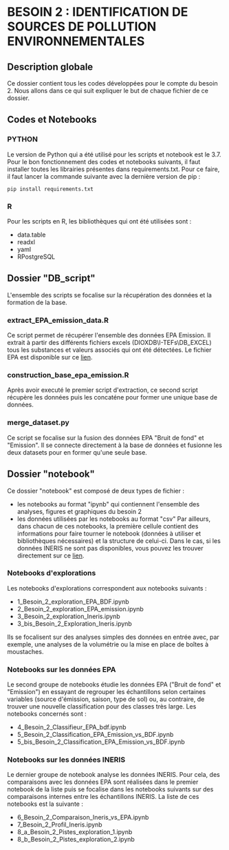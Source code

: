 # BESOIN 2 : IDENTIFICATION DE SOURCES DE POLLUTION ENVIRONNEMENTALES

## Description globale

Ce dossier contient tous les codes développées pour le compte du besoin 2. Nous allons dans ce qui suit expliquer le but de chaque fichier de ce dossier.

## Codes et Notebooks

### PYTHON

Le version de Python qui a été utilisé pour les scripts et notebook est le 3.7. Pour le bon fonctionnement des codes et notebooks suivants, il faut installer toutes les librairies présentes dans requirements.txt. Pour ce faire, il faut lancer la commande suivante avec la dernière version de pip :

```
pip install requirements.txt
```

### R

Pour les scripts en R, les bibliothèques qui ont été utilisées sont :
- data.table
- readxl
- yaml
- RPostgreSQL


## Dossier "DB_script"

L'ensemble des scripts se focalise sur la récupération des données et la formation de la base.

### extract_EPA_emission_data.R

Ce script permet de récupérer l'ensemble des données EPA Emission. Il extrait à partir des différents fichiers excels (DIOXDB\I-TEFs\DB_EXCEL) tous les substances et valeurs associés qui ont été détectées. Le fichier EPA est disponible sur ce [lien](https://drive.google.com/file/d/1-A10fkbXL9D0YIoDPZQn7b7HJXtl7vYd/view?usp=sharing).

### construction_base_epa_emission.R

Après avoir executé le premier script d'extraction, ce second script récupère les données puis les concaténe pour former une unique base de données.

### merge_dataset.py

Ce script se focalise sur la fusion des données EPA "Bruit de fond" et "Emission". Il se connecte directement à la base de données et fusionne les deux datasets pour en former qu'une seule base.



## Dossier "notebook"

Ce dossier "notebook" est composé de deux types de fichier :
- les notebooks au format "ipynb" qui contiennent l'ensemble des analyses, figures et graphiques du besoin 2
- les données utilisées par les notebooks au format "csv"
Par ailleurs, dans chacun de ces notebooks, la première cellule contient des informations pour faire tourner le notebook (données à utiliser et bibliothèques nécessaires) et la structure de celui-ci. Dans le cas, si les données INERIS ne sont pas disponibles, vous pouvez les trouver directement sur ce [lien](https://drive.google.com/file/d/13OzUZpmUHSWnDSfIaliTND_TrtWdiIQ5/view?usp=sharing).

### Notebooks d'explorations

Les notebooks d'explorations correspondent aux notebooks suivants :
- 1_Besoin_2_exploration_EPA_BDF.ipynb
- 2_Besoin_2_exploration_EPA_emission.ipynb
- 3_Besoin_2_exploration_Ineris.ipynb
- 3_bis_Besoin_2_Exploration_Ineris.ipynb

Ils se focalisent sur des analyses simples des données en entrée avec, par exemple, une analyses de la volumétrie ou la mise en place de boîtes à moustaches. 

### Notebooks sur les données EPA

Le second groupe de notebooks étudie les données EPA ("Bruit de fond" et "Emission") en essayant de regrouper les échantillons selon certaines variables (source d'émission, saison, type de sol) ou, au contraire, de trouver une nouvelle classification pour des classes très large. Les notebooks concernés sont :
- 4_Besoin_2_Classifieur_EPA_bdf.ipynb
- 5_Besoin_2_Classification_EPA_Emission_vs_BDF.ipynb
- 5_bis_Besoin_2_Classification_EPA_Emission_vs_BDF.ipynb

### Notebooks sur les données INERIS

Le dernier groupe de notebook analyse les données INERIS. Pour cela, des comparaisons avec les données EPA sont réalisées dans le premier notebook de la liste puis se focalise dans les notebooks suivants sur des comparaisons internes entre les échantillons INERIS. La liste de ces notebooks est la suivante :
- 6_Besoin_2_Comparaison_Ineris_vs_EPA.ipynb
- 7_Besoin_2_Profil_Ineris.ipynb
- 8_a_Besoin_2_Pistes_exploration_1.ipynb
- 8_b_Besoin_2_Pistes_exploration_2.ipynb